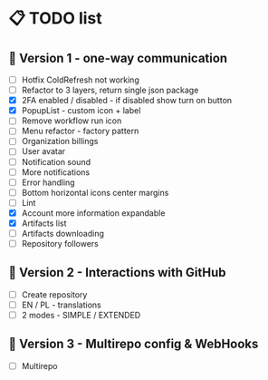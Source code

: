 # 📋 TODO list

## 🚀 Version 1 - one-way communication

- [ ] Hotfix ColdRefresh not working
- [ ] Refactor to 3 layers, return single json package
- [x] 2FA enabled / disabled - if disabled show turn on button
- [x] PopupList - custom icon + label
- [ ] Remove workflow run icon
- [ ] Menu refactor - factory pattern
- [ ] Organization billings
- [ ] User avatar
- [ ] Notification sound
- [ ] More notifications
- [ ] Error handling
- [ ] Bottom horizontal icons center margins
- [ ] Lint
- [x] Account more information expandable
- [x] Artifacts list
- [ ] Artifacts downloading
- [ ] Repository followers

## 🌟 Version 2 - Interactions with GitHub

- [ ] Create repository
- [ ] EN / PL - translations
- [ ] 2 modes - SIMPLE / EXTENDED

## 🎯 Version 3 - Multirepo config & WebHooks

- [ ] Multirepo

